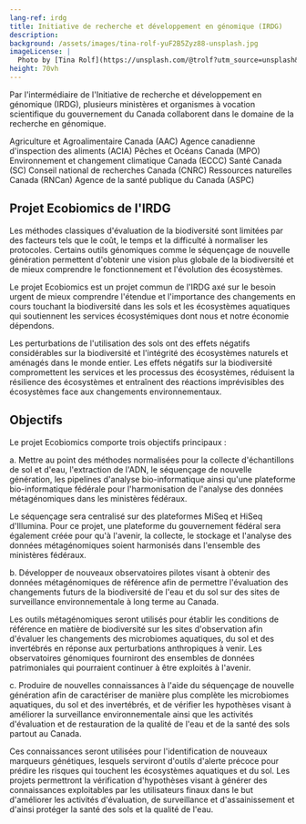 ```yaml
---
lang-ref: irdg
title: Initiative de recherche et développement en génomique (IRDG)
description: 
background: /assets/images/tina-rolf-yuF2B5Zyz88-unsplash.jpg
imageLicense: |
  Photo by [Tina Rolf](https://unsplash.com/@trolf?utm_source=unsplash&amp;utm_medium=referral&amp;utm_content=creditCopyText) on [Unsplash](https://unsplash.com/?utm_source=unsplash&utm_medium=referral&utm_content=creditCopyText)
height: 70vh
---
```


Par l'intermédiaire de l'Initiative de recherche et développement en génomique (IRDG), plusieurs ministères et organismes à vocation scientifique du gouvernement du Canada collaborent dans le domaine de la recherche en génomique.

Agriculture et Agroalimentaire Canada (AAC)
Agence canadienne d'inspection des aliments (ACIA)
Pêches et Océans Canada (MPO)
Environnement et changement climatique Canada (ECCC)
Santé Canada (SC)
Conseil national de recherches Canada (CNRC)
Ressources naturelles Canada (RNCan)
Agence de la santé publique du Canada (ASPC)

## Projet Ecobiomics de l'IRDG

Les méthodes classiques d'évaluation de la biodiversité sont limitées par des facteurs tels que le coût, le temps et la difficulté à normaliser les protocoles. Certains outils génomiques comme le séquençage de nouvelle génération permettent d'obtenir une vision plus globale de la biodiversité et de mieux comprendre le fonctionnement et l'évolution des écosystèmes.

Le projet Ecobiomics est un projet commun de l'IRDG axé sur le besoin urgent de mieux comprendre l'étendue et l'importance des changements en cours touchant la biodiversité dans les sols et les écosystèmes aquatiques qui soutiennent les services écosystémiques dont nous et notre économie dépendons.

Les perturbations de l'utilisation des sols ont des effets négatifs considérables sur la biodiversité et l'intégrité des écosystèmes naturels et aménagés dans le monde entier. Les effets négatifs sur la biodiversité compromettent les services et les processus des écosystèmes, réduisent la résilience des écosystèmes et entraînent des réactions imprévisibles des écosystèmes face aux changements environnementaux.

## Objectifs

Le projet Ecobiomics comporte trois objectifs principaux :

a. Mettre au point des méthodes normalisées pour la collecte d'échantillons de sol et d'eau, l'extraction de l'ADN, le séquençage de nouvelle génération, les pipelines d'analyse bio-informatique ainsi qu'une plateforme bio-informatique fédérale pour l'harmonisation de l'analyse des données métagénomiques dans les ministères fédéraux.

Le séquençage sera centralisé sur des plateformes MiSeq et HiSeq d'Illumina. Pour ce projet, une plateforme du gouvernement fédéral sera également créée pour qu'à l'avenir, la collecte, le stockage et l'analyse des données métagénomiques soient harmonisés dans l'ensemble des ministères fédéraux.

b. Développer de nouveaux observatoires pilotes visant à obtenir des données métagénomiques de référence afin de permettre l'évaluation des changements futurs de la biodiversité de l'eau et du sol sur des sites de surveillance environnementale à long terme au Canada.

Les outils métagénomiques seront utilisés pour établir les conditions de référence en matière de biodiversité sur les sites d'observation afin d'évaluer les changements des microbiomes aquatiques, du sol et des invertébrés en réponse aux perturbations anthropiques à venir. Les observatoires génomiques fourniront des ensembles de données patrimoniales qui pourraient continuer à être exploités à l'avenir.

c. Produire de nouvelles connaissances à l'aide du séquençage de nouvelle génération afin de caractériser de manière plus complète les microbiomes aquatiques, du sol et des invertébrés, et de vérifier les hypothèses visant à améliorer la surveillance environnementale ainsi que les activités d'évaluation et de restauration de la qualité de l'eau et de la santé des sols partout au Canada.

Ces connaissances seront utilisées pour l'identification de nouveaux marqueurs génétiques, lesquels serviront d'outils d'alerte précoce pour prédire les risques qui touchent les écosystèmes aquatiques et du sol. Les projets permettront la vérification d'hypothèses visant à générer des connaissances exploitables par les utilisateurs finaux dans le but d'améliorer les activités d'évaluation, de surveillance et d'assainissement et d'ainsi protéger la santé des sols et la qualité de l'eau.